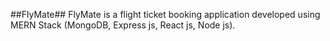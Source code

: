 ##FlyMate## 
FlyMate is a flight ticket booking application developed using MERN Stack (MongoDB, Express js, React js, Node js).
